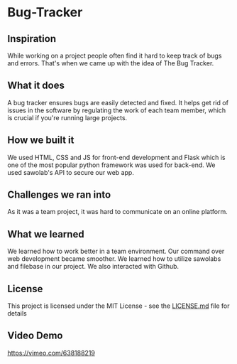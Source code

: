 # Bug-Tracker
## Inspiration
While working on a project people often find it hard to keep track of bugs and errors. That's when we came up with the idea of The Bug Tracker.

## What it does
A bug tracker ensures bugs are easily detected and fixed. It helps get rid of issues in the software by regulating the work of each team member, which is crucial if you're running large projects.

## How we built it
We used HTML, CSS and JS for front-end development and Flask which is one of the most popular python framework was used for back-end. We used sawolab's API to secure our web app.

## Challenges we ran into
As it was a team project, it was hard to communicate on an online platform.

## What we learned
We learned how to work better in a team environment. Our command over web development became smoother. We learned how to utilize sawolabs and filebase in our project. We also interacted with Github.

## License
This project is licensed under the MIT License - see the [LICENSE.md](LICENSE.md) file for details

## Video Demo
https://vimeo.com/638188219



